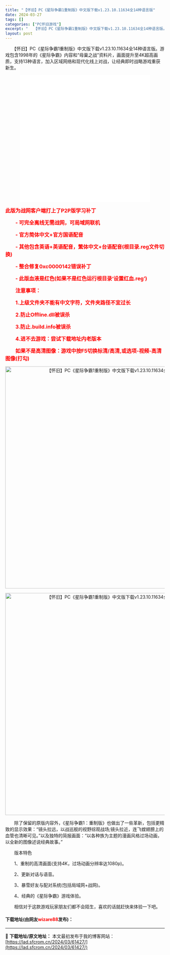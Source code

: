 ```yaml
---
title: "【怀旧】PC《星际争霸1重制版》中文版下载v1.23.10.11634全14种语言版"
date: 2024-03-27
tags: []
categories: ["PC怀旧游戏"]
excerpt: "　　【怀旧】PC《星际争霸1重制版》中文版下载v1.23.10.11634全14种语言版。游戏包含1998年的《星际争霸》内容和&ldquo;母巢之战&rdquo;资料片，画面提升至4K超高画质，支持13种语言，加入区域网络和现代化线上对战，让经典即时战略游戏重获新生。 此版为战网客户端打上了P2P&hellip;"
layout: post
---
```


 <p>　　【怀旧】PC《星际争霸1重制版》中文版下载v1.23.10.11634全14种语言版。游戏包含1998年的《星际争霸》内容和&ldquo;母巢之战&rdquo;资料片，画面提升至4K超高画质，支持13种语言，加入区域网络和现代化线上对战，让经典即时战略游戏重获新生。</p> <p style="text-align: center;"><iframe allowfullscreen="true" border="0" frameborder="0" framespacing="0" height="400" scrolling="no" src="//player.bilibili.com/player.html?aid=11792893&amp;bvid=BV1Gx411r7Cv&amp;cid=19473939&amp;p=1" width="410"></iframe></p> <p><span style="color:#FF0000;"><strong><span style="font-size:16px;">此版为战网客户端打上了P2P版学习补丁</span></strong></span></p> <p><span style="color:#FF0000;"><strong><span style="font-size:16px;">　　- 可完全离线无需战网，可局域网联机</span></strong></span></p> <p><span style="color:#FF0000;"><strong><span style="font-size:16px;">　　- 官方简体中文+官方国语配音</span></strong></span></p> <p><span style="color:#FF0000;"><strong><span style="font-size:16px;">　　- 其他包含英语+英语配音，繁体中文+台语配音(根目录.reg文件切换)</span></strong></span></p> <p><span style="color:#FF0000;"><strong><span style="font-size:16px;">　　- 整合修复0xc0000142错误补丁</span></strong></span></p> <p><span style="color:#FF0000;"><strong><span style="font-size:16px;">　　- 此版血液是红色(如果不是红色运行根目录&lsquo;设置红血.reg&rsquo;)</span></strong></span></p> <p><span style="color:#FF0000;"><strong><span style="font-size:16px;">　　注意事项：</span></strong></span></p> <p><span style="color:#FF0000;"><strong><span style="font-size:16px;">　　1.上级文件夹不能有中文字符，文件夹路径不宜过长</span></strong></span></p> <p><span style="color:#FF0000;"><strong><span style="font-size:16px;">　　2.防止Offline.dll被误杀</span></strong></span></p> <p><span style="color:#FF0000;"><strong><span style="font-size:16px;">　　3.防止.build.info被误杀</span></strong></span></p> <p><span style="color:#FF0000;"><strong><span style="font-size:16px;">　　4.进不去游戏：尝试下载地址内老版本</span></strong></span></p> <p><span style="color:#FF0000;"><strong><span style="font-size:16px;">　　如果不是高清图像：游戏中按F5切换标清/高清,或选项-视频-高清图像(打勾)</span></strong></span></p> <div> <p align="center"><img align="" border="0" src="https://lad.sfcrom.cn/wp-content/uploads/2024/03/20240327_660439e30d2db.webp" width="700" alt="【怀旧】PC《星际争霸1重制版》中文版下载v1.23.10.11634全14种语言版" /></p> <p align="center"><img align="" border="0" src="https://lad.sfcrom.cn/wp-content/uploads/2024/03/20240327_660439e371410.webp" width="700" alt="【怀旧】PC《星际争霸1重制版》中文版下载v1.23.10.11634全14种语言版" /></p></div> <p>　　除了保留的原版内容外，《星际争霸1：重制版》也做出了一些革新，包括更精致的显示效果：&ldquo;镜头拉远，以战巡舰的视野综观战场;镜头拉近，连飞螳翅膀上的血管也清晰可见。&rdquo;以及独特的简报画面：&ldquo;以各种族为主题的漫画风格过场动画，以全新的图像述说经典故事。&rdquo;</p> <p>　　版本特色</p> <p>　　1、重制的高清画面(支持4K，过场动画分辨率达1080p)。</p> <p>　　2、更新对话与语音。</p> <p>　　3、暴雪好友与配对系统(包括局域网+战网)。</p> <p>　　4、经典的《星际争霸》游戏体验。</p> <p>　　相信对于这款游戏玩家朋友们都不会陌生，喜欢的话就赶快来体验一下吧。</p> <p><h4>下载地址(由网友<font color="red">wizare88</font>发布)：</h4></p> 

---
📖 **下载地址/原文地址：** 本文最初发布于我的博客网站：[https://lad.sfcrom.cn/2024/03/61427/](https://lad.sfcrom.cn/2024/03/61427/)
